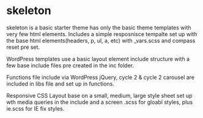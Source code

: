 skeleton
================================================================

skeleton is a basic starter theme has only the basic theme templates with very few html elements. Includes a simple resposnisce tempalte set up with the base html elements(headers, p, ul, a, etc) with _vars.scss and compass reset pre set.

WordPress templates use a basic layout element include structure with a few base include files pre created in the inc folder.

Functions file include via WordPress jQuery, cycle 2 & cycle 2 carousel are included in libs file and set up in functions.

Responsive CSS Layout base on a small, medium, large  style sheet set up wth media queries in the include and a screen .scss for gloabl styles, plus ie.scss for IE fix styles.
